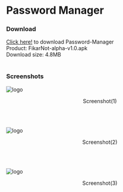 # Password Manager
### Download
 
<a href="https://github.com/hawk-lib/password-manager/releases/download/app/FikarNot-alpha-v1.0.apk" class="button">
Click here!</a> to download Password-Manager
<br>
Product: FikarNot-alpha-v1.0.apk<br>
Download size: 4.8MB
<br><br>

### Screenshots

![logo](https://github.com/hawk-lib/password-manager/releases/download/fikarnot-alpha-v1.0/screenshot1.jpg)
<p align="center">Screenshot(1)</p><br><br>

![logo](https://github.com/hawk-lib/password-manager/releases/download/fikarnot-alpha-v1.0/screenshot2.jpg)
<p align="center">Screenshot(2)</p><br><br>

![logo](https://github.com/hawk-lib/password-manager/releases/download/fikarnot-alpha-v1.0/screenshot3.jpg)
<p align="center">Screenshot(3)</p><br>
